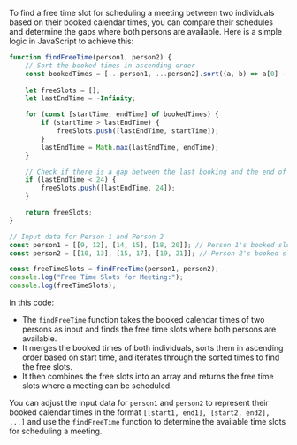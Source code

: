 To find a free time slot for scheduling a meeting between two individuals based on their booked calendar times, you can compare their schedules and determine the gaps where both persons are available. Here is a simple logic in JavaScript to achieve this:

```javascript
function findFreeTime(person1, person2) {
    // Sort the booked times in ascending order
    const bookedTimes = [...person1, ...person2].sort((a, b) => a[0] - b[0]);
    
    let freeSlots = [];
    let lastEndTime = -Infinity;

    for (const [startTime, endTime] of bookedTimes) {
        if (startTime > lastEndTime) {
            freeSlots.push([lastEndTime, startTime]);
        }
        lastEndTime = Math.max(lastEndTime, endTime);
    }

    // Check if there is a gap between the last booking and the end of the day
    if (lastEndTime < 24) {
        freeSlots.push([lastEndTime, 24]);
    }

    return freeSlots;
}

// Input data for Person 1 and Person 2
const person1 = [[9, 12], [14, 15], [18, 20]]; // Person 1's booked slots
const person2 = [[10, 13], [15, 17], [19, 21]]; // Person 2's booked slots

const freeTimeSlots = findFreeTime(person1, person2);
console.log("Free Time Slots for Meeting:");
console.log(freeTimeSlots);
```

In this code:
- The `findFreeTime` function takes the booked calendar times of two persons as input and finds the free time slots where both persons are available.
- It merges the booked times of both individuals, sorts them in ascending order based on start time, and iterates through the sorted times to find the free slots.
- It then combines the free slots into an array and returns the free time slots where a meeting can be scheduled.

You can adjust the input data for `person1` and `person2` to represent their booked calendar times in the format `[[start1, end1], [start2, end2], ...]` and use the `findFreeTime` function to determine the available time slots for scheduling a meeting.
